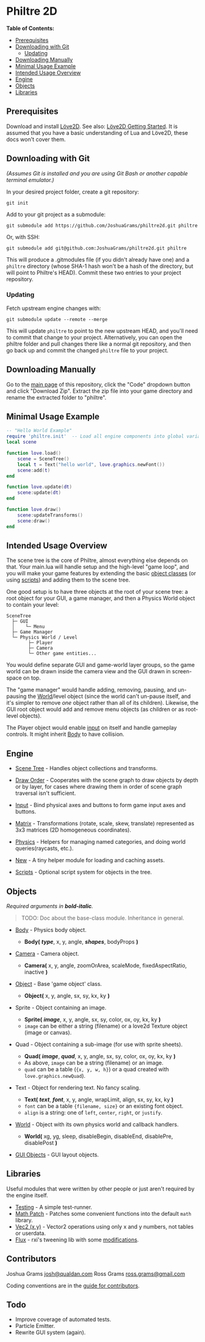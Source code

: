 Philtre 2D
==========

__Table of Contents:__

- [Prerequisites](#prerequisites)
- [Downloading with Git](#downloading-philtre-with-git)
	- [Updating](#updating)
- [Downloading Manually](#downloading-philtre-manually)
- [Minimal Usage Example](#minimal-usage-example)
- [Intended Usage Overview](#intended-usage-overview)
- [Engine](#engine)
- [Objects](#objects)
- [Libraries](#libraries)

Prerequisites
-------------

Download and install [Löve2D](https://love2d.org/). See also: [Löve2D Getting Started](https://love2d.org/wiki/Getting_Started). It is assumed that you have a basic understanding of Lua and Löve2D, these docs won't cover them.

Downloading with Git
--------------------
_(Assumes Git is installed and you are using Git Bash or another capable terminal emulator.)_

In your desired project folder, create a git repository:

	git init

Add to your git project as a submodule:

	git submodule add https://github.com/JoshuaGrams/philtre2d.git philtre

Or, with SSH:

	git submodule add git@github.com:JoshuaGrams/philtre2d.git philtre

This will produce a .gitmodules file (if you didn't already have one) and a `philtre` directory (whose SHA-1 hash won't be a hash of the directory, but will point to Philtre's HEAD).  Commit these two entries to your project repository.

### Updating

Fetch upstream engine changes with:

	git submodule update --remote --merge

This will update `philtre` to point to the new upstream HEAD, and you'll need to commit that change to your project. Alternatively, you can open the philtre folder and pull changes there like a normal git repository, and then go back up and commit the changed `philtre` file to your project.

Downloading Manually
--------------------

Go to the [main page](https://github.com/JoshuaGrams/philtre2d) of this repository, click the "Code" dropdown button and click "Download Zip". Extract the zip file into your game directory and rename the extracted folder to "philtre".

Minimal Usage Example
---------------------

```lua
-- "Hello World Example"
require 'philtre.init'  -- Load all engine components into global variables.
local scene

function love.load()
	scene = SceneTree()
	local t = Text("hello world", love.graphics.newFont())
	scene:add(t)
end

function love.update(dt)
	scene:update(dt)
end

function love.draw()
	scene:updateTransforms()
	scene:draw()
end
```
Intended Usage Overview
-----------------------

The scene tree is the core of Philtre, almost everything else depends on that. Your main.lua will handle setup and the high-level "game loop", and you will make your game features by extending the basic [object classes](#objects) (or using [scripts](engine/scripts.md)) and adding them to the scene tree.

One good setup is to have three objects at the root of your scene tree: a root object for your GUI, a game manager, and then a Physics World object to contain your level:

	SceneTree
	  ├─ GUI
	  │    └─ Menu
	  ├─ Game Manager
	  └─ Physics World / Level
	        ├─ Player
	        ├─ Camera
	        └─ Other game entities...


You would define separate GUI and game-world layer groups, so the game world can be drawn inside the camera view and the GUI drawn in screen-space on top.

The "game manager" would handle adding, removing, pausing, and un-pausing the [World](objects/World.md)/level object (since the world can't un-pause itself, and it's simpler to remove _one_ object rather than all of its children). Likewise, the GUI root object would add and remove menu objects (as children or as root-level objects).

The Player object would enable [input](engine/input.md) on itself and handle gameplay controls. It might inherit [Body](objects/Body.md) to have collision.

Engine
------

* [Scene Tree](engine/scene-tree.md) - Handles object collections and transforms.

* [Draw Order](engine/draw-order.md) - Cooperates with the scene graph to draw objects by depth or by layer, for cases where drawing them in order of scene graph traversal isn't sufficient.

* [Input](engine/input.md) - Bind physical axes and buttons to form game input axes and buttons.

* [Matrix](engine/matrix.md) - Transformations (rotate, scale, skew, translate) represented as 3x3 matrices (2D homogeneous coordinates).

* [Physics](engine/physics.md) - Helpers for managing named categories, and doing world queries(raycasts, etc.).

* [New](engine/new.md) - A tiny helper module for loading and caching assets.

* [Scripts](engine/scripts.md) - Optional script system for objects in the tree.

Objects
-------
_Required arguments in **bold-italic**._

> TODO: Doc about the base-class module. Inheritance in general.

* [Body](objects/Body.md) - Physics body object.
	* **Body(** **_type_**, x, y, angle, **_shapes_**, bodyProps **)**
* [Camera](objects/Camera.md) - Camera object.
	* **Camera(** x, y, angle, zoomOrArea, scaleMode, fixedAspectRatio, inactive **)**
* [Object](objects/Object.md) - Base 'game object' class.
	* **Object(** x, y, angle, sx, sy, kx, ky **)**
* Sprite - Object containing an image.
	* **Sprite(** **_image_**, x, y, angle, sx, sy, color, ox, oy, kx, ky **)**
	* `image` can be either a string (filename) or a love2d Texture object (image or canvas).
* Quad - Object containing a sub-image (for use with sprite sheets).
	* **Quad(** **_image_**, **_quad_**, x, y, angle, sx, sy, color, ox, oy, kx, ky **)**
	* As above, `image` can be a string (filename) or an image.
	* `quad` can be a table (`{x, y, w, h}`) or a quad created with `love.graphics.newQuad`).
* Text - Object for rendering text. No fancy scaling.
	* **Text(** **_text_**, **_font_**, x, y, angle, wrapLimit, align, sx, sy, kx, ky **)**
	* `font` can be a table `{filename, size}` or an existing font object.
	* `align` is a string: one of `left`, `center`, `right`, or `justify`.
* [World](objects/World.md) - Object with its own physics world and callback handlers.
	* **World(** xg, yg, sleep, disableBegin, disableEnd, disablePre, disablePost **)**

* [GUI Objects](objects/Gui.md) - GUI layout objects.

Libraries
---------

Useful modules that were written by other people or just aren't required by the engine itself.

* [Testing](lib/simple-test.md) - A simple test-runner.
* [Math Patch](lib/math-patch.md) - Patches some convenient functions into the default `math` library.
* [Vec2 (x,y)](lib/vec2xy.md) - Vector2 operations using only x and y numbers, not tables or userdata.
* [Flux](https://github.com/rxi/flux) - rxi's tweening lib with some [modifications](lib/flux-modifications.md).

Contributors
------------

Joshua Grams <josh@qualdan.com>
Ross Grams <ross.grams@gmail.com>

Coding conventions are in the [guide for contributors](contributing.md).

Todo
----

* Improve coverage of automated tests.
* Particle Emitter.
* Rewrite GUI system (again).
